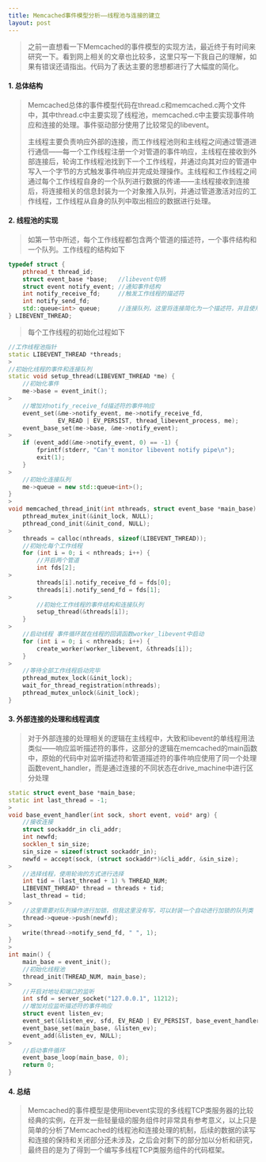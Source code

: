 ```yaml
---
title: Memcached事件模型分析——线程池与连接的建立
layout: post
---
```


> 之前一直想看一下Memcached的事件模型的实现方法，最近终于有时间来研究一下。看到网上相关的文章也比较多，这里只写一下我自己的理解，如果有错误还请指出。代码为了表达主要的思想都进行了大幅度的简化。 

#### 1. 总体结构

> Memcached总体的事件模型代码在thread.c和memcached.c两个文件中，其中thread.c中主要实现了线程池，memcached.c中主要实现事件响应和连接的处理。事件驱动部分使用了比较常见的libevent。
>
> 主线程主要负责响应外部的连接，而工作线程池则和主线程之间通过管道进行通信——每一个工作线程注册一个对管道的事件响应，主线程在接收到外部连接后，轮询工作线程池找到下一个工作线程，并通过向其对应的管道中写入一个字节的方式触发事件响应并完成处理操作。主线程和工作线程之间通过每个工作线程自身的一个队列进行数据的传递——主线程接收到连接后，将连接相关的信息封装为一个对象推入队列，并通过管道激活对应的工作线程，工作线程从自身的队列中取出相应的数据进行处理。

#### 2. 线程池的实现

> 如第一节中所述，每个工作线程都包含两个管道的描述符，一个事件结构和一个队列。工作线程的结构如下
>
```c++
typedef struct {
	pthread_t thread_id;       
	struct event_base *base;   //libevent句柄
	struct event notify_event; //通知事件结构
	int notify_receive_fd;     //触发工作线程的描述符
	int notify_send_fd;     
	std::queue<int> queue; 	   //连接队列，这里将连接简化为一个描述符，并且使用STL的队列实现
} LIBEVENT_THREAD;
```
>
> 每个工作线程的初始化过程如下
>
```c++
//工作线程池指针
static LIBEVENT_THREAD *threads;
>
//初始化线程的事件和连接队列
static void setup_thread(LIBEVENT_THREAD *me) {
	//初始化事件
    me->base = event_init();
>
	//增加对notify_receive_fd描述符的事件响应
    event_set(&me->notify_event, me->notify_receive_fd,
              EV_READ | EV_PERSIST, thread_libevent_process, me);
    event_base_set(me->base, &me->notify_event);
>
    if (event_add(&me->notify_event, 0) == -1) {
        fprintf(stderr, "Can't monitor libevent notify pipe\n");
        exit(1);
    }
>
	//初始化连接队列
	me->queue = new std::queue<int>();
}
>
void memcached_thread_init(int nthreads, struct event_base *main_base) {
	pthread_mutex_init(&init_lock, NULL);
    pthread_cond_init(&init_cond, NULL);
>	
	threads = calloc(nthreads, sizeof(LIBEVENT_THREAD));
	//初始化每个工作线程
    for (int i = 0; i < nthreads; i++) {
		//开启两个管道
        int fds[2];
>
        threads[i].notify_receive_fd = fds[0];
        threads[i].notify_send_fd = fds[1];
>
		//初始化工作线程的事件结构和连接队列
        setup_thread(&threads[i]);
    }
>
	//启动线程 事件循环就在线程的回调函数worker_libevent中启动
    for (int i = 0; i < nthreads; i++) {
        create_worker(worker_libevent, &threads[i]);
    }
> 
	//等待全部工作线程启动完毕
	pthread_mutex_lock(&init_lock);
    wait_for_thread_registration(nthreads);
    pthread_mutex_unlock(&init_lock);
}
``` 

#### 3. 外部连接的处理和线程调度

> 对于外部连接的处理相关的逻辑在主线程中，大致和libevent的单线程用法类似——响应监听描述符的事件，这部分的逻辑在memcached的main函数中，原始的代码中对监听描述符和管道描述符的事件响应使用了同一个处理函数event\_handler，而是通过连接的不同状态在drive\_machine中进行区分处理
>
```c++
static struct event_base *main_base;
static int last_thread = -1;
>
void base_event_handler(int sock, short event, void* arg) {
	//接收连接
    struct sockaddr_in cli_addr;
    int newfd;
    socklen_t sin_size;
    sin_size = sizeof(struct sockaddr_in);
    newfd = accept(sock, (struct sockaddr*)&cli_addr, &sin_size);
>
	//选择线程，使用轮询的方式进行选择
    int tid = (last_thread + 1) % THREAD_NUM;
    LIBEVENT_THREAD* thread = threads + tid;
    last_thread = tid;
>
    //这里需要对队列操作进行加锁，但我这里没有写，可以封装一个自动进行加锁的队列类
	thread->queue->push(newfd);
>   
    write(thread->notify_send_fd, " ", 1); 
}
>
int main() {
    main_base = event_init();
	//初始化线程池
    thread_init(THREAD_NUM, main_base);
>
	//开启对地址和端口的监听
    int sfd = server_socket("127.0.0.1", 11212);
	//增加对应监听描述符的事件响应
    struct event listen_ev;
    event_set(&listen_ev, sfd, EV_READ | EV_PERSIST, base_event_handler, NULL);
    event_base_set(main_base, &listen_ev);
    event_add(&listen_ev, NULL);
>
	//启动事件循环    
    event_base_loop(main_base, 0); 
    return 0;
}
```

#### 4. 总结

> Memcached的事件模型是使用libevent实现的多线程TCP类服务器的比较经典的实例，在开发一些轻量级的服务组件时非常具有参考意义，以上只是简单的分析了Memcached的线程池和连接处理的机制，后续的数据的读写和连接的保持和关闭部分还未涉及，之后会对剩下的部分加以分析和研究，最终目的是为了得到一个编写多线程TCP类服务组件的代码框架。 
